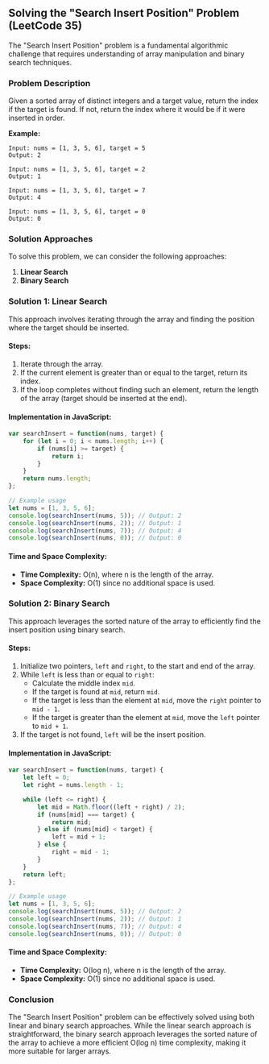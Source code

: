 ## Solving the "Search Insert Position" Problem (LeetCode 35)

The "Search Insert Position" problem is a fundamental algorithmic challenge that requires understanding of array manipulation and binary search techniques.

### Problem Description

Given a sorted array of distinct integers and a target value, return the index if the target is found. If not, return the index where it would be if it were inserted in order.

**Example:**
```
Input: nums = [1, 3, 5, 6], target = 5
Output: 2

Input: nums = [1, 3, 5, 6], target = 2
Output: 1

Input: nums = [1, 3, 5, 6], target = 7
Output: 4

Input: nums = [1, 3, 5, 6], target = 0
Output: 0
```

### Solution Approaches

To solve this problem, we can consider the following approaches:

1. **Linear Search**
2. **Binary Search**

### Solution 1: Linear Search

This approach involves iterating through the array and finding the position where the target should be inserted.

#### Steps:
1. Iterate through the array.
2. If the current element is greater than or equal to the target, return its index.
3. If the loop completes without finding such an element, return the length of the array (target should be inserted at the end).

#### Implementation in JavaScript:

```javascript
var searchInsert = function(nums, target) {
    for (let i = 0; i < nums.length; i++) {
        if (nums[i] >= target) {
            return i;
        }
    }
    return nums.length;
};

// Example usage
let nums = [1, 3, 5, 6];
console.log(searchInsert(nums, 5)); // Output: 2
console.log(searchInsert(nums, 2)); // Output: 1
console.log(searchInsert(nums, 7)); // Output: 4
console.log(searchInsert(nums, 0)); // Output: 0
```

#### Time and Space Complexity:
- **Time Complexity:** O(n), where n is the length of the array.
- **Space Complexity:** O(1) since no additional space is used.

### Solution 2: Binary Search

This approach leverages the sorted nature of the array to efficiently find the insert position using binary search.

#### Steps:
1. Initialize two pointers, `left` and `right`, to the start and end of the array.
2. While `left` is less than or equal to `right`:
   - Calculate the middle index `mid`.
   - If the target is found at `mid`, return `mid`.
   - If the target is less than the element at `mid`, move the `right` pointer to `mid - 1`.
   - If the target is greater than the element at `mid`, move the `left` pointer to `mid + 1`.
3. If the target is not found, `left` will be the insert position.

#### Implementation in JavaScript:

```javascript
var searchInsert = function(nums, target) {
    let left = 0;
    let right = nums.length - 1;

    while (left <= right) {
        let mid = Math.floor((left + right) / 2);
        if (nums[mid] === target) {
            return mid;
        } else if (nums[mid] < target) {
            left = mid + 1;
        } else {
            right = mid - 1;
        }
    }
    return left;
};

// Example usage
let nums = [1, 3, 5, 6];
console.log(searchInsert(nums, 5)); // Output: 2
console.log(searchInsert(nums, 2)); // Output: 1
console.log(searchInsert(nums, 7)); // Output: 4
console.log(searchInsert(nums, 0)); // Output: 0
```

#### Time and Space Complexity:
- **Time Complexity:** O(log n), where n is the length of the array.
- **Space Complexity:** O(1) since no additional space is used.

### Conclusion

The "Search Insert Position" problem can be effectively solved using both linear and binary search approaches. While the linear search approach is straightforward, the binary search approach leverages the sorted nature of the array to achieve a more efficient O(log n) time complexity, making it more suitable for larger arrays.